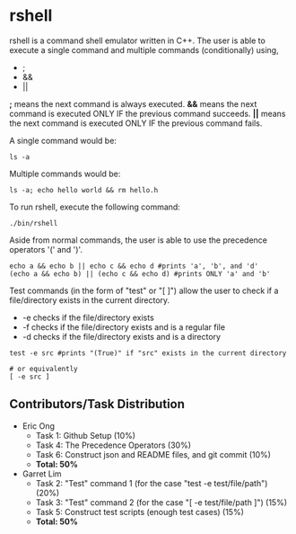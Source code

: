 # rshell

rshell is a command shell emulator written in C++.
The user is able to execute a single command and multiple commands (conditionally) using,
* ;
* &&
* ||

**;** means the next command is always executed. **&&** means the next command is executed ONLY IF the previous command succeeds. **||** means the next command is executed ONLY IF the previous command fails.

A single command would be:
```
ls -a
```

Multiple commands would be:
```
ls -a; echo hello world && rm hello.h
```

To run rshell, execute the following command:
```
./bin/rshell
```

Aside from normal commands, the user is able to use the precedence operators '(' and ')'.
```
echo a && echo b || echo c && echo d #prints 'a', 'b', and 'd'
(echo a && echo b) || (echo c && echo d) #prints ONLY 'a' and 'b'
```

Test commands (in the form of "test" or "[ ]") allow the user to check if a file/directory exists in the current directory.
* -e checks if the file/directory exists
* -f checks if the file/directory exists and is a regular file
* -d checks if the file/directory exists and is a directory
```
test -e src #prints "(True)" if "src" exists in the current directory

# or equivalently
[ -e src ]
```

## Contributors/Task Distribution
* Eric Ong
  * Task 1: Github Setup (10%)
  * Task 4: The Precedence Operators (30%)
  * Task 6: Construct json and README files, and git commit (10%)
  * **Total: 50%**
* Garret Lim
  * Task 2: "Test" command 1 (for the case "test -e test/file/path") (20%)
  * Task 3: "Test" command 2 (for the case "[ -e test/file/path ]") (15%)
  * Task 5: Construct test scripts (enough test cases) (15%)
  * **Total: 50%**
